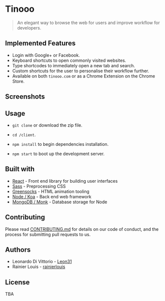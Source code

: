 # Tinooo

> An elegant way to browse the web for users and improve workflow for developers.

## Implemented Features

* Login with Google+ or Facebook.
* Keyboard shortcuts to open commonly visited websites.
* Type shortcodes to immediately open a new tab and search.
* Custom shortcuts for the user to personalise their workflow further.
* Available on both `tinooo.com` or as a Chrome Extension on the Chrome Store.

## Screenshots

## Usage

* `git clone` or download the zip file.

* `cd /client`.

* `npm install` to begin dependencies installation.

* `npm start` to boot up the development server.


## Built with

* [React](https://reactjs.org/) - Front end library for building user interfaces
* [Sass](https://sass-lang.com/) - Preprocessing CSS
* [Greensocks](https://greensock.com/) - HTML animation tooling
* [Node / Koa](http://koajs.com/) - Back end web framework
* [MongoDB / Monk](https://github.com/Automattic/monk) - Database storage for Node

## Contributing

Please read [CONTRIBUTING.md](./CONTRIBUTING.md) for details on our code of conduct, and the process for submitting pull requests to us.

## Authors

* Leonardo Di Vittorio - [Leon31](https://github.com/Leon31)
* Rainier Louis - [rainierlouis](https://github.com/rainierlouis)

## License

TBA
